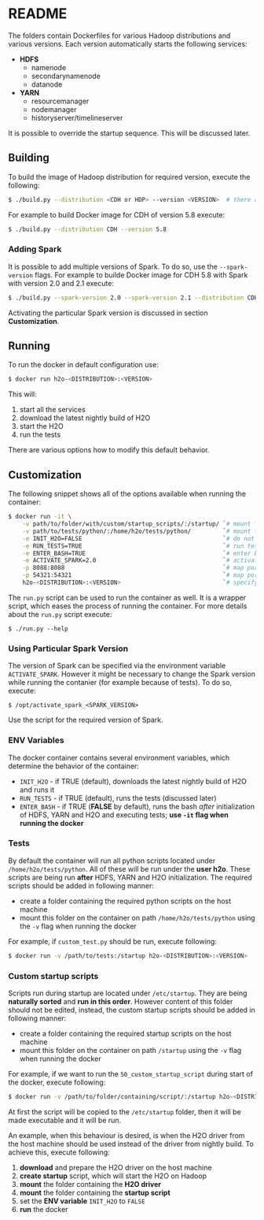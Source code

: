 # README #
The folders contain Dockerfiles for various Hadoop distributions and various versions. Each version automatically starts the following services:

* **HDFS**
  * namenode
  * secondarynamenode
  * datanode
* **YARN**
  * resourcemanager
  * nodemanager
  * historyserver/timelineserver

It is possible to override the startup sequence. This will be discussed later.

## Building ##
To build the image of Hadoop distribution for required version, execute the following:

```bash
$ ./build.py --distribution <CDH or HDP> --version <VERSION>  # there are also short versions -d and -v available
```

For example to build Docker image for CDH of version 5.8 execute:

```bash
$ ./build.py --distribution CDH --version 5.8
```

### Adding Spark ###
It is possible to add multiple versions of Spark. To do so, use the `--spark-version` flags. For example to builde Docker image for CDH 5.8 with Spark with version 2.0 and 2.1 execute:

```bash
$ ./build.py --spark-version 2.0 --spark-version 2.1 --distribution CDH --version 5.8
```

Activating the particular Spark version is discussed in section **Customization**.

## Running ##
To run the docker in default configuration use:

```bash
$ docker run h2o-<DISTRIBUTION>:<VERSION>
```

This will:

1. start all the services
2. download the latest nightly build of H2O
3. start the H2O
4. run the tests

There are various options how to modify this default behavior.

## Customization ##
The following snippet shows all of the options available when running the container:

```bash
$ docker run -it \
    -v path/to/folder/with/custom/startup_scripts/:/startup/ `# mount folder with custom startup scripts` \
    -v path/to/tests/python/:/home/h2o/tests/python/         `# mount folder with python tests` \
    -e INIT_H2O=FALSE                                        `# do not download and start nighlty build of H2O` \
    -e RUN_TESTS=TRUE                                        `# run tests` \
    -e ENTER_BASH=TRUE                                       `# enter bash after running tests` \
    -e ACTIVATE_SPARK=2.0                                    `# activates Spark 2.0` \
    -p 8088:8088                                             `# map port of Hadoop UI` \
    -p 54321:54321                                           `# map port of H2O` \
    h2o-<DISTRIBUTION>:<VERSION>                             `# specify which container to run`
```

The `run.py` script can be used to run the container as well. It is a wrapper script, which eases the process of running the container. For more details about the `run.py` script execute:

```
$ ./run.py --help
```

### Using Particular Spark Version ###
The version of Spark can be specified via the environment variable `ACTIVATE_SPARK`. However it might be necessary to change the Spark version while running the contanier (for example because of tests). To do so, execute:

```
$ /opt/activate_spark_<SPARK_VERSION>
```
Use the script for the required version of Spark.

### ENV Variables ###
The docker container contains several environment variables, which determine the behavior of the container:

* `INIT_H2O` - if TRUE (default), downloads the latest nightly build of H2O and runs it
* `RUN_TESTS` - if TRUE (default), runs the tests (discussed later)
* `ENTER_BASH` - if TRUE (**FALSE** by default), runs the bash *after* initialization of HDFS, YARN and H2O and executing tests; **use `-it` flag when running the docker**

### Tests ###
By default the container will run all python scripts located under `/home/h2o/tests/python`. All of these will be run under the **user h2o**. These scripts are being run **after** HDFS, YARN and H2O initialization. The required scripts should be added in following manner:

* create a folder containing the required python scripts on the host machine
* mount this folder on the container on path `/home/h2o/tests/python` using the `-v` flag when running the docker

For example, if `custom_test.py` should be run, execute following:

```bash
$ docker run -v /path/to/tests:/startup h2o-<DISTRIBUTION>:<VERSION>
```

### Custom startup scripts ###
Scripts run during startup are located under `/etc/startup`. They are being **naturally sorted** and **run in this order**. However content of this folder should not be edited, instead, the custom startup scripts should be added in following manner:

* create a folder containing the required startup scripts on the host machine
* mount this folder on the container on path `/startup` using the `-v` flag when running the docker

For example, if we want to run the `50_custom_startup_script` during start of the docker, execute following:

```bash
$ docker run -v /path/to/folder/containing/script/:/startup h2o-<DISTRIBUTION>:<VERSION>
```
At first the script will be copied to the `/etc/startup` folder, then it will be made executable and it will be run.

An example, when this behaviour is desired, is when the H2O driver from the host machine should be used instead of the driver from nightly build. To achieve this, execute following:

1. **download** and prepare the H2O driver on the host machine
2. **create startup** script, which will start the H2O on Hadoop
3. **mount** the folder containing the **H2O driver**
4. **mount** the folder containing the **startup script**
5. set the **ENV variable** `INIT_H2O` to `FALSE`
6. **run** the docker
